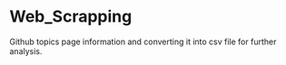 # Web_Scrapping

Github topics page information and converting it into csv file for further analysis.
